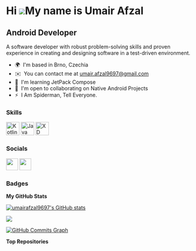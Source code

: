 Hi ![](https://user-images.githubusercontent.com/18350557/176309783-0785949b-9127-417c-8b55-ab5a4333674e.gif)My name is Umair Afzal
===================================================================================================================================

Android Developer
-----------------

A software developer with robust problem-solving skills and proven experience in creating and designing software in a test-driven environment.

* 🌍  I'm based in Brno, Czechia
* ✉️  You can contact me at [umair.afzal9697@gmail.com](mailto:umair.afzal9697@gmail.com)
* 🧠  I'm learning JetPack Compose
* 🤝  I'm open to collaborating on Native Android Projects
* ⚡  I Am Spiderman, Tell Everyone.

### Skills


<p align="left">
<a href="https://kotlinlang.org/" target="_blank" rel="noreferrer"><img src="https://raw.githubusercontent.com/danielcranney/readme-generator/main/public/icons/skills/kotlin-colored.svg" width="36" height="36" alt="Kotlin" /></a>
<a href="https://www.oracle.com/java/" target="_blank" rel="noreferrer"><img src="https://raw.githubusercontent.com/danielcranney/readme-generator/main/public/icons/skills/java-colored.svg" width="36" height="36" alt="Java" /></a>
<a href="https://www.adobe.com/uk/products/xd.html" target="_blank" rel="noreferrer"><img src="https://raw.githubusercontent.com/danielcranney/readme-generator/main/public/icons/skills/xd-colored.svg" width="36" height="36" alt="XD" /></a>
</p>


### Socials

<p align="left"> <a href="https://www.github.com/umairafzal9697" target="_blank" rel="noreferrer"><img src="https://raw.githubusercontent.com/danielcranney/readme-generator/main/public/icons/socials/github.svg" width="32" height="32" /></a> <a href="https://www.linkedin.com/in/umair-afzal-823b91200" target="_blank" rel="noreferrer"><img src="https://raw.githubusercontent.com/danielcranney/readme-generator/main/public/icons/socials/linkedin.svg" width="32" height="32" /></a></p>

### Badges

<b>My GitHub Stats</b>

<a href="http://www.github.com/umairafzal9697"><img src="https://github-readme-stats.vercel.app/api?username=umairafzal9697&show_icons=true&hide=&title_color=ef4444&text_color=ffffff&icon_color=0891b2&bg_color=1c1917&hide_border=true&show_icons=true" alt="umairafzal9697's GitHub stats" /></a>

<a href="http://www.github.com/umairafzal9697"><img src="https://github-readme-streak-stats.herokuapp.com/?user=umairafzal9697&stroke=ffffff&background=1c1917&ring=ef4444&fire=ef4444&currStreakNum=ffffff&currStreakLabel=ef4444&sideNums=ffffff&sideLabels=ffffff&dates=ffffff&hide_border=true" /></a>

<a href="http://www.github.com/umairafzal9697"><img src="https://github-readme-activity-graph.cyclic.app/graph?username=umairafzal9697&bg_color=1c1917&color=ffffff&line=0891b2&point=ffffff&area_color=1c1917&area=true&hide_border=true&custom_title=GitHub%20Commits%20Graph" alt="GitHub Commits Graph" /></a>

<b>Top Repositories</b>

<div width="100%" align="center"></div><br /><br /><br /><br /><br /><br /><br />

